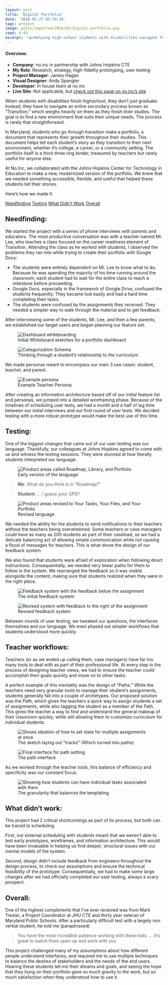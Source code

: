 ```yaml
---
layout: post
title: 'Digital Portfolio'
date: '2016-02-27 05:34:34'
tags: project
image: posts/imported/2016/02/digital-portfolio.png
read: 4:43
excerpt: '<p>Helping high-school students with disabilities navigate their transition to college, work, and community living.</p>'
---
```

#### Overview:

* **Company**: no.inc in partnership with Johns Hopkins CTE
* **My Role**: Research, strategy, high-fidelity prototyping, user testing
* **Project Manager**: James Hagan
* **Visual Designer**: Andy Spangler
* **Developer**: In house team at no.inc
* **Live Site**: Not applicable, but <a href="http://www.noinc.com/portfolio/student-portfolio/">check out this page on no.inc&rsquo;s site</a>

When students with disabilities finish highschool, they don’t just graduate. Instead, they have to navigate an entire secondary process known as “Transition,” which weighs heavily on them as they finish their studies. The goal is to find a new environment that suits their unique needs. The process is rarely that straightforward.

In Maryland, students who go through transition make a portfolio, a document that represents their growth throughout their studies. This document helps tell each student’s story as they transition to their next environment, whether it’s college, a career, or a community setting. The portfolio itself is a thick three ring binder, treasured by teachers but rarely useful for anyone else.

At No.Inc, we collaborated with the Johns Hopkins Center for Technology in Education to make a new, modernized version of the portfolio. We knew that we needed something accessible, flexible, and useful that helped these students tell their stories.

Here’s how we made it.

<div class="anchor-links">
    <a href="#needfinding">Needfinding</a>
    <a href="#testing">Testing</a>
    <a href="#whatdidntwork">What Didn't Work</a>
    <a href="#overall">Overall</a>
</div>

## Needfinding:

We started the project with a series of phone interviews with parents and educators. The most productive conversation was with a teacher named Mr. Lee, who teaches a class focused on the career readiness element of Transition. Attending the class as he worked with students, I observed the problems they ran into while trying to create their portfolio with Google Docs:

* The students were entirely dependent on Mr. Lee to know what to do. Because he was spending the majority of his time running around the classroom, each student had to wait for the entire class to reach a milestone before proceeding.
* Google Docs, especially in the framework of Google Drive, confused the students frequently. They became lost easily and had a hard time completing their tasks.
* The students were confused by the assignments they received. They needed a simpler way to walk through the material and to get feedback.

After interviewing some of the students, Mr. Lee, and then a few parents, we established our target users and began planning our feature set.

<figure>
    <img alt="Dashboard whiteboarding" src="/images/posts/imported/2016/02/dashboard.png" />
    <figcaption>Initial Whiteboard sketches for a portfolio dashboard</figcaption>
</figure>
<figure>
    <img alt="Categorization Schema" src="/images/posts/imported/2016/02/workflows.png" />
    <figcaption>Thinking through a student’s relationship to the curriculum</figcaption>
</figure>

We made personas meant to encompass our main 3 use cases: student, teacher, and parent. 

<figure>
    <img alt="Example persona" src="/images/posts/imported/2016/02/teacher-persona.png" />
    <figcaption>Example Teacher Persona</figcaption>
</figure>

After creating an information architecture based off of our initial feature list and personas, we jumped into a detailed wireframing phase. Because of the timelines of scheduling user tests, we had a month and a half of lag time between our initial interviews and our first round of user tests. We decided testing with a more robust prototype would make the best use of this time.

## Testing:

One of the biggest changes that came out of our user testing was our language. Thankfully, our colleagues at Johns Hopkins agreed to come with us and witness the testing sessions. They were stunned at how literally students interpreted our language.

<figure>
    <img alt="Product areas called Roadmap, Library, and Portfolio" src="/images/posts/imported/2016/02/language.png" />
    <figcaption>Early version of the language</figcaption>
</figure>

> **Me**: What do you think is in “Roadmap?”

> **Student**: &hellip; I guess your GPS?

<figure>
    <img alt="Product areas revised to Your Tasks, Your Files, and Your Portfolio" src="/images/posts/imported/2016/02/language-revised.png" />
    <figcaption>Revised language</figcaption>
</figure>

We needed the ability for the students to send notifications to their teachers without the teachers being overwhelmed. Some teachers or case managers could have as many as 200 students as part of their caseload, so we had a delicate balancing act of allowing simple communication while not causing a flood of messages for teachers. This is what drove the design of our feedback system.

We also found that students were afraid of exploration when following direct instructions. Consequentially, we needed very linear paths for them to follow in the system. We rearranged the feedback  so it was visible alongside the content, making sure that students realized when they were in the right place.

<figure>
    <img alt="Feedback system with the feedback below the assignment" src="/images/posts/imported/2016/02/feedback.png" />
    <figcaption>The initial feedback system</figcaption>
</figure>

<figure>
    <img alt="Revised system with feedback to the right of the assignment" src="/images/posts/imported/2016/02/feedback-revised.png" />
    <figcaption>Revised feedback system</figcaption>
</figure>

Between rounds of user testing, we tweaked our questions, the interfaces themselves and our language. We even phased out simpler workflows that students understood more quickly.

## Teacher workflows:

Teachers (or as we ended up calling them, case managers) have far too many tools to deal with as part of their professional life. At every step in the process of designing teacher views, we had to ensure the teacher could accomplish their goals quickly and move on to other tasks.

A perfect example of this mentality was the design of “Paths.” While the teachers need very granular tools to manage their student’s assignments, students generally fall into a couple of archetypes. Our proposed solution was the Path, which gives the teachers a quick way to assign students a set of assignments, while also tagging the student as a member of the Path. This gives the teacher a way to find and understand the general makeup of their classroom quickly, while still allowing them to customize curriculum for individual students.

<figure>
    <img alt="Shows ideation of how to set state for multiple assignments at once" src="/images/posts/imported/2016/02/path-sketch.png" />
    <figcaption>The sketch laying out "tracks" (Which turned into paths)</figcaption>
</figure>

<figure>
    <img alt="Final interface for path setting" src="/images/posts/imported/2016/02/path-interface.png" />
    <figcaption>The path interface</figcaption>
</figure>

As we worked through the teacher tools, this balance of efficiency and specificity was our constant focus.

<figure>
    <img alt="Showing how students can have individual tasks associated with them" src="/images/posts/imported/2016/02/granular-assignments.png" />
    <figcaption>The granularity that balances the templating</figcaption>
</figure>

## What didn’t work:
This project had 2 critical shortcomings as part of its process, but both can be traced to scheduling.

First, our external scheduling with students meant that we weren’t able to test early prototypes, wireframes, and information architecture. This would have been invaluable in helping us find deeper, structural issues with our mental models of the system.

Second, design didn’t include feedback from engineers throughout the design process, to check our assumptions and ensure the technical feasibility of the prototype. Consequentially, we had to make some large changes after we had officially completed our user testing, always a scary prospect.

## Overall:
One of the highest compliments that I’ve ever received was from Mark Trexler, a Project Coordinator at JHU CTE and thirty year veteran of Maryland Public Schools. After a particularly difficult test with a largely non verbal student, he told me (paraphrased)

> You have the most incredible patience working with these kids. ... It’s great to watch them open up and work with you

This project challenged many of my assumptions about how different people understand interfaces, and required me to use multiple techniques to balance the desires of stakeholders and the needs of the end users. Hearing these students tell me their dreams and goals, and seeing the hope that they hung on their portfolio gave so much gravity to the work, but so much satisfaction when they understood how to use it. 

